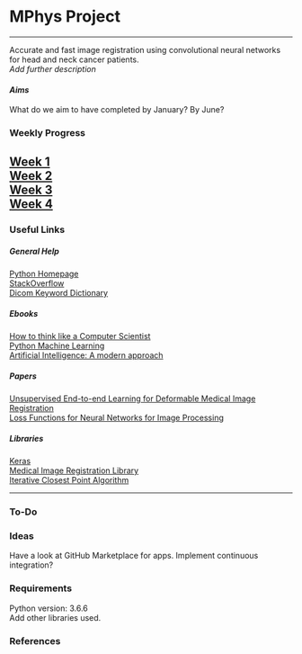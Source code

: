 # MPhys Project 
---
Accurate and fast image registration using convolutional neural networks for head and neck cancer patients.<br>
*Add further description* <br>
#### _Aims_
What do we aim to have completed by January? By June?
### Weekly Progress
[Week 1](https://github.com/DMcSweeney/MPhys/tree/master/Week_1 "Week 1")<br>
[Week 2](https://github.com/DMcSweeney/MPhys/tree/master/Week_2 "Week 2")<br>
[Week 3](https://github.com/DMcSweeney/MPhys/tree/master/Week_3 "Week 3")<br>
[Week 4](https://github.com/DMcSweeney/MPhys/tree/master/Week_4 "Week 4")
---
### Useful Links
##### _General Help_
[Python Homepage](https://www.python.org/ "Python Documentation") <br> 
[StackOverflow](https://stackoverflow.com/ "Stack Overflow")<br>
[Dicom Keyword Dictionary](https://dicom.innolitics.com/ciods/pet-image/image-plane/00200032 "DICOM Dictionary")<br>
##### _Ebooks_
[How to think like a Computer Scientist](http://interactivepython.org/runestone/static/thinkcspy/index.html)<br>
[Python Machine Learning](https://ebookcentral.proquest.com/lib/manchester/detail.action?docID=4191233)<br>
[Artificial Intelligence: A modern approach](http://thuvien.thanglong.edu.vn:8081/dspace/bitstream/DHTL_123456789/4010/1/CS503-2.pdf)<br>
##### _Papers_
[Unsupervised End-to-end Learning for Deformable Medical Image Registration](https://arxiv.org/pdf/1711.08608.pdf)<br>
[Loss Functions for Neural Networks for Image Processing](https://arxiv.org/abs/1511.08861)
<br>
##### _Libraries_
[Keras](https://keras.io/ "Keras Documentation") <br>
[Medical Image Registration Library](https://pypi.org/project/SimpleElastix/0.10.0.post224/ "SimpleElastix")<br>
[Iterative Closest Point Algorithm](https://pypi.org/project/ICP/2.1.1/ "ICP")<br>

---
### To-Do


### Ideas
Have a look at GitHub Marketplace for apps.
Implement continuous integration?

### Requirements
Python version: 3.6.6<br>
Add other libraries used.<br>



### References
